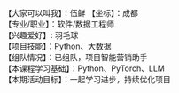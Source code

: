 【大家可以叫我】：伍鲜
【坐标】：成都  
【专业/职业】：软件/数据工程师  
【兴趣爱好】: 羽毛球  
【项目技能】：Python、大数据  
【组队情况】：已组队，项目智能营销助手  
【本课程学习基础】：Python、PyTorch、LLM   
【本期活动目标】：一起学习进步，持续优化项目  
